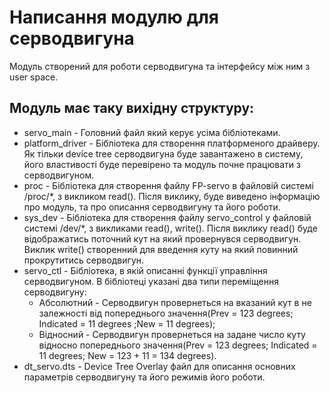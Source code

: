 # Написання модулю для серводвигуна

Модуль створений для роботи серводвигуна та інтерфейсу між ним з user space.

## Модуль має таку вихідну структуру:
- servo_main - Головний файл який керує усіма бібліотеками.
- platform_driver - Бібліотека для створення платформеного драйверу. Як тільки device tree серводвигуна буде завантажено в систему, його властивості буде перевірено та модуль почне працювати з серводвигуном. 
- proc - Бібліотека для створення файлу  FP-servo в файловій системі /proc/*, з викликом read(). Після виклику, буде виведено інформацію про модуль, та про описання серводвигуну та його роботи.
- sys_dev - Бібліотека для створення файлу servo_control у файловій системі /dev/*, з викликами read(), write(). Після виклику read() буде відображатись поточний кут на який провернувся серводвигун. Виклик write() створенний для введення куту на який повинний прокрутитись серводвигун.
- servo_ctl - Бібліотека, в якій описанні функції управління серводвигуном. В бібліотеці указані два типи переміщення серводвигуну:
	- Абсолютний - Серводвигун провернеться на вказаний кут в не залежності від попереднього значення(Prev = 123 degrees; Indicated = 11 degrees ;New = 11 degrees);
	- Відносний - Серводвигун провернеться на задане число куту відносно попереднього значення(Prev = 123 degrees; Indicated = 11 degrees; New = 123 + 11 = 134 degrees).
- dt_servo.dts - Device Tree Overlay файл для описання основних параметрів серводвигуну та його режимів його роботи. 